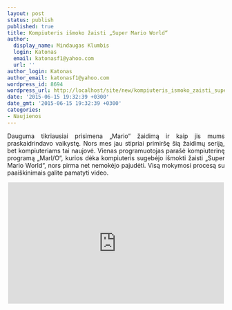 ```yaml
---
layout: post
status: publish
published: true
title: Kompiuteris išmoko žaisti „Super Mario World“
author:
  display_name: Mindaugas Klumbis
  login: Katonas
  email: katonasf1@yahoo.com
  url: ''
author_login: Katonas
author_email: katonasf1@yahoo.com
wordpress_id: 8694
wordpress_url: http://localhost/site/new/kompiuteris_ismoko_zaisti_super_mario_world/
date: '2015-06-15 19:32:39 +0300'
date_gmt: '2015-06-15 19:32:39 +0300'
categories:
- Naujienos
---
```

<p style="text-align: justify;">
	Dauguma tikriausiai prisimena &bdquo;Mario&ldquo; žaidimą ir kaip jis mums praskaidrindavo vaikystę. Nors mes jau stipriai primir&scaron;ę &scaron;ią žaidimų seriją, bet kompiuteriams tai naujovė. Vienas programuotojas para&scaron;ė kompiuterinę programą &bdquo;MarI/O&ldquo;, kurios dėka kompiuteris sugebėjo i&scaron;mokti žaisti &bdquo;Super Mario World&ldquo;, nors pirma net nemokėjo pajudėti. Visą mokymosi procesą su paai&scaron;kinimais galite pamatyti video.</p>
<p style="text-align: center;">
	<iframe allowfullscreen="" frameborder="0" height="281" src="https://www.youtube.com/embed/qv6UVOQ0F44" width="500"></iframe></p>
